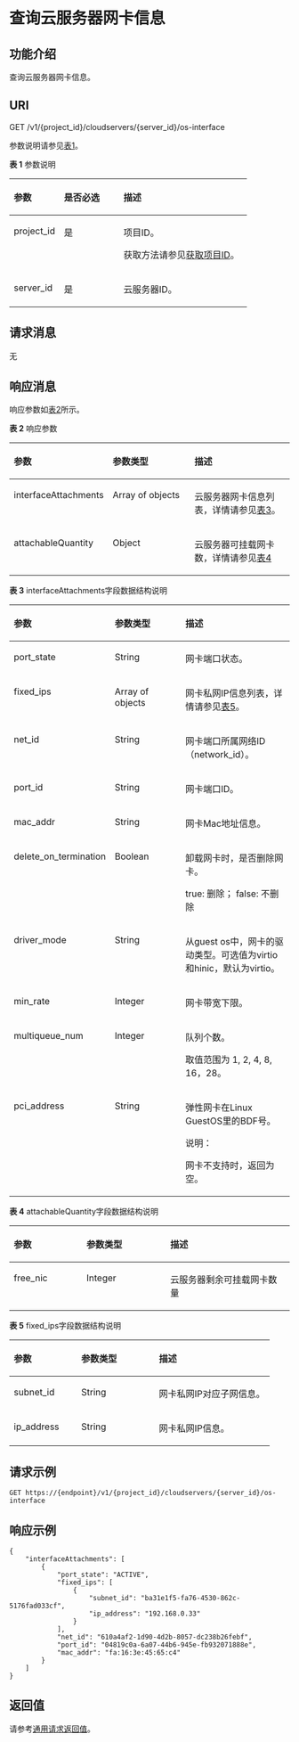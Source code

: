 # 查询云服务器网卡信息<a name="ecs_02_0505"></a>

## 功能介绍<a name="section36073588"></a>

查询云服务器网卡信息。

## URI<a name="section56226836"></a>

GET /v1/\{project\_id\}/cloudservers/\{server\_id\}/os-interface

参数说明请参见[表1](#table38523909)。

**表 1**  参数说明

<a name="table38523909"></a>
<table><thead align="left"><tr id="row15247616"><th class="cellrowborder" valign="top" width="21.12%" id="mcps1.2.4.1.1"><p id="p27097356"><a name="p27097356"></a><a name="p27097356"></a>参数</p>
</th>
<th class="cellrowborder" valign="top" width="25.06%" id="mcps1.2.4.1.2"><p id="p47402253"><a name="p47402253"></a><a name="p47402253"></a>是否必选</p>
</th>
<th class="cellrowborder" valign="top" width="53.82%" id="mcps1.2.4.1.3"><p id="p14377323"><a name="p14377323"></a><a name="p14377323"></a>描述</p>
</th>
</tr>
</thead>
<tbody><tr id="row23712525"><td class="cellrowborder" valign="top" width="21.12%" headers="mcps1.2.4.1.1 "><p id="p41666396"><a name="p41666396"></a><a name="p41666396"></a>project_id</p>
</td>
<td class="cellrowborder" valign="top" width="25.06%" headers="mcps1.2.4.1.2 "><p id="p19534911"><a name="p19534911"></a><a name="p19534911"></a>是</p>
</td>
<td class="cellrowborder" valign="top" width="53.82%" headers="mcps1.2.4.1.3 "><p id="p37593705"><a name="p37593705"></a><a name="p37593705"></a>项目ID。</p>
<p id="p1180512217438"><a name="p1180512217438"></a><a name="p1180512217438"></a>获取方法请参见<a href="获取项目ID.md">获取项目ID</a>。</p>
</td>
</tr>
<tr id="row45459464114812"><td class="cellrowborder" valign="top" width="21.12%" headers="mcps1.2.4.1.1 "><p id="p6481999114812"><a name="p6481999114812"></a><a name="p6481999114812"></a>server_id</p>
</td>
<td class="cellrowborder" valign="top" width="25.06%" headers="mcps1.2.4.1.2 "><p id="p55279920114812"><a name="p55279920114812"></a><a name="p55279920114812"></a>是</p>
</td>
<td class="cellrowborder" valign="top" width="53.82%" headers="mcps1.2.4.1.3 "><p id="p48488537114812"><a name="p48488537114812"></a><a name="p48488537114812"></a><span id="text168211915325"><a name="text168211915325"></a><a name="text168211915325"></a>云服务器</span>ID。</p>
</td>
</tr>
</tbody>
</table>

## 请求消息<a name="section36279478"></a>

无

## 响应消息<a name="section58079852"></a>

响应参数如[表2](#table25276401)所示。

**表 2**  响应参数

<a name="table25276401"></a>
<table><thead align="left"><tr id="row30840926"><th class="cellrowborder" valign="top" width="32.46%" id="mcps1.2.4.1.1"><p id="p21494305"><a name="p21494305"></a><a name="p21494305"></a>参数</p>
</th>
<th class="cellrowborder" valign="top" width="30.2%" id="mcps1.2.4.1.2"><p id="p673716201611"><a name="p673716201611"></a><a name="p673716201611"></a>参数类型</p>
</th>
<th class="cellrowborder" valign="top" width="37.34%" id="mcps1.2.4.1.3"><p id="p28416672"><a name="p28416672"></a><a name="p28416672"></a>描述</p>
</th>
</tr>
</thead>
<tbody><tr id="row13119252"><td class="cellrowborder" valign="top" width="32.46%" headers="mcps1.2.4.1.1 "><p id="p56026474"><a name="p56026474"></a><a name="p56026474"></a>interfaceAttachments</p>
</td>
<td class="cellrowborder" valign="top" width="30.2%" headers="mcps1.2.4.1.2 "><p id="p34453949"><a name="p34453949"></a><a name="p34453949"></a>Array of objects</p>
</td>
<td class="cellrowborder" valign="top" width="37.34%" headers="mcps1.2.4.1.3 "><p id="p18214233"><a name="p18214233"></a><a name="p18214233"></a>云服务器网卡信息列表，详情请参见<a href="#table49805933">表3</a>。</p>
</td>
</tr>
<tr id="row1290043141314"><td class="cellrowborder" valign="top" width="32.46%" headers="mcps1.2.4.1.1 "><p id="p18900183116137"><a name="p18900183116137"></a><a name="p18900183116137"></a>attachableQuantity</p>
</td>
<td class="cellrowborder" valign="top" width="30.2%" headers="mcps1.2.4.1.2 "><p id="p990093151313"><a name="p990093151313"></a><a name="p990093151313"></a>Object</p>
</td>
<td class="cellrowborder" valign="top" width="37.34%" headers="mcps1.2.4.1.3 "><p id="p1790003112134"><a name="p1790003112134"></a><a name="p1790003112134"></a>云服务器可挂载网卡数，详情请参见<a href="#table19750463">表4</a></p>
</td>
</tr>
</tbody>
</table>

**表 3**  interfaceAttachments字段数据结构说明

<a name="table49805933"></a>
<table><thead align="left"><tr id="row9026257"><th class="cellrowborder" valign="top" width="25.81741825817418%" id="mcps1.2.4.1.1"><p id="p0434174414615"><a name="p0434174414615"></a><a name="p0434174414615"></a>参数</p>
</th>
<th class="cellrowborder" valign="top" width="29.947005299470053%" id="mcps1.2.4.1.2"><p id="p8434144415614"><a name="p8434144415614"></a><a name="p8434144415614"></a>参数类型</p>
</th>
<th class="cellrowborder" valign="top" width="44.235576442355764%" id="mcps1.2.4.1.3"><p id="p143414418610"><a name="p143414418610"></a><a name="p143414418610"></a>描述</p>
</th>
</tr>
</thead>
<tbody><tr id="row10727144"><td class="cellrowborder" valign="top" width="25.81741825817418%" headers="mcps1.2.4.1.1 "><p id="p63592346"><a name="p63592346"></a><a name="p63592346"></a>port_state</p>
</td>
<td class="cellrowborder" valign="top" width="29.947005299470053%" headers="mcps1.2.4.1.2 "><p id="p13579756"><a name="p13579756"></a><a name="p13579756"></a>String</p>
</td>
<td class="cellrowborder" valign="top" width="44.235576442355764%" headers="mcps1.2.4.1.3 "><p id="p34639550"><a name="p34639550"></a><a name="p34639550"></a>网卡端口状态。</p>
</td>
</tr>
<tr id="row43320496"><td class="cellrowborder" valign="top" width="25.81741825817418%" headers="mcps1.2.4.1.1 "><p id="p19299281"><a name="p19299281"></a><a name="p19299281"></a>fixed_ips</p>
</td>
<td class="cellrowborder" valign="top" width="29.947005299470053%" headers="mcps1.2.4.1.2 "><p id="p55265559"><a name="p55265559"></a><a name="p55265559"></a>Array of objects</p>
</td>
<td class="cellrowborder" valign="top" width="44.235576442355764%" headers="mcps1.2.4.1.3 "><p id="p23274750"><a name="p23274750"></a><a name="p23274750"></a>网卡私网IP信息列表，详情请参见<a href="#table15567163961815">表5</a>。</p>
</td>
</tr>
<tr id="row8146160"><td class="cellrowborder" valign="top" width="25.81741825817418%" headers="mcps1.2.4.1.1 "><p id="p55859239"><a name="p55859239"></a><a name="p55859239"></a>net_id</p>
</td>
<td class="cellrowborder" valign="top" width="29.947005299470053%" headers="mcps1.2.4.1.2 "><p id="p10966323"><a name="p10966323"></a><a name="p10966323"></a>String</p>
</td>
<td class="cellrowborder" valign="top" width="44.235576442355764%" headers="mcps1.2.4.1.3 "><p id="p8495130"><a name="p8495130"></a><a name="p8495130"></a>网卡端口所属网络ID（network_id）。</p>
</td>
</tr>
<tr id="row9347313"><td class="cellrowborder" valign="top" width="25.81741825817418%" headers="mcps1.2.4.1.1 "><p id="p18934887"><a name="p18934887"></a><a name="p18934887"></a>port_id</p>
</td>
<td class="cellrowborder" valign="top" width="29.947005299470053%" headers="mcps1.2.4.1.2 "><p id="p13287175"><a name="p13287175"></a><a name="p13287175"></a>String</p>
</td>
<td class="cellrowborder" valign="top" width="44.235576442355764%" headers="mcps1.2.4.1.3 "><p id="p22674843"><a name="p22674843"></a><a name="p22674843"></a>网卡端口ID。</p>
</td>
</tr>
<tr id="row2747002"><td class="cellrowborder" valign="top" width="25.81741825817418%" headers="mcps1.2.4.1.1 "><p id="p21180630"><a name="p21180630"></a><a name="p21180630"></a>mac_addr</p>
</td>
<td class="cellrowborder" valign="top" width="29.947005299470053%" headers="mcps1.2.4.1.2 "><p id="p50770908"><a name="p50770908"></a><a name="p50770908"></a>String</p>
</td>
<td class="cellrowborder" valign="top" width="44.235576442355764%" headers="mcps1.2.4.1.3 "><p id="p35008393"><a name="p35008393"></a><a name="p35008393"></a>网卡Mac地址信息。</p>
</td>
</tr>
<tr id="row43566916314"><td class="cellrowborder" valign="top" width="25.81741825817418%" headers="mcps1.2.4.1.1 "><p id="p13573915317"><a name="p13573915317"></a><a name="p13573915317"></a>delete_on_termination</p>
</td>
<td class="cellrowborder" valign="top" width="29.947005299470053%" headers="mcps1.2.4.1.2 "><p id="p153571391431"><a name="p153571391431"></a><a name="p153571391431"></a>Boolean</p>
</td>
<td class="cellrowborder" valign="top" width="44.235576442355764%" headers="mcps1.2.4.1.3 "><p id="p93571891439"><a name="p93571891439"></a><a name="p93571891439"></a>卸载网卡时，是否删除网卡。</p>
<p id="p02588249414"><a name="p02588249414"></a><a name="p02588249414"></a>true: 删除； false: 不删除</p>
</td>
</tr>
<tr id="row91281116638"><td class="cellrowborder" valign="top" width="25.81741825817418%" headers="mcps1.2.4.1.1 "><p id="p191286165313"><a name="p191286165313"></a><a name="p191286165313"></a>driver_mode</p>
</td>
<td class="cellrowborder" valign="top" width="29.947005299470053%" headers="mcps1.2.4.1.2 "><p id="p144141841132418"><a name="p144141841132418"></a><a name="p144141841132418"></a>String</p>
</td>
<td class="cellrowborder" valign="top" width="44.235576442355764%" headers="mcps1.2.4.1.3 "><p id="p96011887545"><a name="p96011887545"></a><a name="p96011887545"></a>从guest os中，网卡的驱动类型。可选值为virtio和hinic，默认为virtio。</p>
</td>
</tr>
<tr id="row188911719936"><td class="cellrowborder" valign="top" width="25.81741825817418%" headers="mcps1.2.4.1.1 "><p id="p1089112191314"><a name="p1089112191314"></a><a name="p1089112191314"></a>min_rate</p>
</td>
<td class="cellrowborder" valign="top" width="29.947005299470053%" headers="mcps1.2.4.1.2 "><p id="p1180475512248"><a name="p1180475512248"></a><a name="p1180475512248"></a>Integer</p>
</td>
<td class="cellrowborder" valign="top" width="44.235576442355764%" headers="mcps1.2.4.1.3 "><p id="p1558065092212"><a name="p1558065092212"></a><a name="p1558065092212"></a>网卡带宽下限。</p>
</td>
</tr>
<tr id="row89221528339"><td class="cellrowborder" valign="top" width="25.81741825817418%" headers="mcps1.2.4.1.1 "><p id="p14922028439"><a name="p14922028439"></a><a name="p14922028439"></a>multiqueue_num</p>
</td>
<td class="cellrowborder" valign="top" width="29.947005299470053%" headers="mcps1.2.4.1.2 "><p id="p1922132816310"><a name="p1922132816310"></a><a name="p1922132816310"></a>Integer</p>
</td>
<td class="cellrowborder" valign="top" width="44.235576442355764%" headers="mcps1.2.4.1.3 "><p id="p757714918225"><a name="p757714918225"></a><a name="p757714918225"></a>队列个数。</p>
<p id="p1092218284312"><a name="p1092218284312"></a><a name="p1092218284312"></a>取值范围为 1, 2, 4, 8, 16，28。</p>
</td>
</tr>
<tr id="row10352135752711"><td class="cellrowborder" valign="top" width="25.81741825817418%" headers="mcps1.2.4.1.1 "><p id="p135205732713"><a name="p135205732713"></a><a name="p135205732713"></a>pci_address</p>
</td>
<td class="cellrowborder" valign="top" width="29.947005299470053%" headers="mcps1.2.4.1.2 "><p id="p435219572270"><a name="p435219572270"></a><a name="p435219572270"></a>String</p>
</td>
<td class="cellrowborder" valign="top" width="44.235576442355764%" headers="mcps1.2.4.1.3 "><p id="p16352057192711"><a name="p16352057192711"></a><a name="p16352057192711"></a>弹性网卡在Linux <span>GuestOS</span>里的BDF号。</p>
<div class="note" id="note98237381486"><a name="note98237381486"></a><a name="note98237381486"></a><span class="notetitle"> 说明： </span><div class="notebody"><p id="p18358422464"><a name="p18358422464"></a><a name="p18358422464"></a>网卡不支持时，返回为空。</p>
</div></div>
</td>
</tr>
</tbody>
</table>

**表 4**  attachableQuantity字段数据结构说明

<a name="table19750463"></a>
<table><thead align="left"><tr id="row60761195"><th class="cellrowborder" valign="top" width="25.937406259374065%" id="mcps1.2.4.1.1"><p id="p2757204717619"><a name="p2757204717619"></a><a name="p2757204717619"></a>参数</p>
</th>
<th class="cellrowborder" valign="top" width="29.887011298870114%" id="mcps1.2.4.1.2"><p id="p1775713471961"><a name="p1775713471961"></a><a name="p1775713471961"></a>参数类型</p>
</th>
<th class="cellrowborder" valign="top" width="44.17558244175583%" id="mcps1.2.4.1.3"><p id="p1075710471363"><a name="p1075710471363"></a><a name="p1075710471363"></a>描述</p>
</th>
</tr>
</thead>
<tbody><tr id="row61624137"><td class="cellrowborder" valign="top" width="25.937406259374065%" headers="mcps1.2.4.1.1 "><p id="p25499238"><a name="p25499238"></a><a name="p25499238"></a>free_nic</p>
</td>
<td class="cellrowborder" valign="top" width="29.887011298870114%" headers="mcps1.2.4.1.2 "><p id="p65213800"><a name="p65213800"></a><a name="p65213800"></a>Integer</p>
</td>
<td class="cellrowborder" valign="top" width="44.17558244175583%" headers="mcps1.2.4.1.3 "><p id="p4181553121915"><a name="p4181553121915"></a><a name="p4181553121915"></a>云服务器剩余可挂载网卡数量</p>
</td>
</tr>
</tbody>
</table>

**表 5**  fixed\_ips字段数据结构说明

<a name="table15567163961815"></a>
<table><thead align="left"><tr id="row65671839141814"><th class="cellrowborder" valign="top" width="25.937406259374065%" id="mcps1.2.4.1.1"><p id="p1956873911183"><a name="p1956873911183"></a><a name="p1956873911183"></a>参数</p>
</th>
<th class="cellrowborder" valign="top" width="29.887011298870114%" id="mcps1.2.4.1.2"><p id="p1356814391186"><a name="p1356814391186"></a><a name="p1356814391186"></a>参数类型</p>
</th>
<th class="cellrowborder" valign="top" width="44.17558244175583%" id="mcps1.2.4.1.3"><p id="p5568153911181"><a name="p5568153911181"></a><a name="p5568153911181"></a>描述</p>
</th>
</tr>
</thead>
<tbody><tr id="row11568143921816"><td class="cellrowborder" valign="top" width="25.937406259374065%" headers="mcps1.2.4.1.1 "><p id="p11568339101812"><a name="p11568339101812"></a><a name="p11568339101812"></a>subnet_id</p>
</td>
<td class="cellrowborder" valign="top" width="29.887011298870114%" headers="mcps1.2.4.1.2 "><p id="p656815398188"><a name="p656815398188"></a><a name="p656815398188"></a>String</p>
</td>
<td class="cellrowborder" valign="top" width="44.17558244175583%" headers="mcps1.2.4.1.3 "><p id="p856823901816"><a name="p856823901816"></a><a name="p856823901816"></a>网卡私网IP对应子网信息。</p>
</td>
</tr>
<tr id="row19568739111813"><td class="cellrowborder" valign="top" width="25.937406259374065%" headers="mcps1.2.4.1.1 "><p id="p17568163951812"><a name="p17568163951812"></a><a name="p17568163951812"></a>ip_address</p>
</td>
<td class="cellrowborder" valign="top" width="29.887011298870114%" headers="mcps1.2.4.1.2 "><p id="p205681039201818"><a name="p205681039201818"></a><a name="p205681039201818"></a>String</p>
</td>
<td class="cellrowborder" valign="top" width="44.17558244175583%" headers="mcps1.2.4.1.3 "><p id="p0568539121819"><a name="p0568539121819"></a><a name="p0568539121819"></a>网卡私网IP信息。</p>
</td>
</tr>
</tbody>
</table>

## 请求示例<a name="section99031450181116"></a>

```
GET https://{endpoint}/v1/{project_id}/cloudservers/{server_id}/os-interface
```

## 响应示例<a name="section1093717612910"></a>

```
{
    "interfaceAttachments": [
        {
            "port_state": "ACTIVE",
            "fixed_ips": [
                {
                    "subnet_id": "ba31e1f5-fa76-4530-862c-5176fad033cf",
                    "ip_address": "192.168.0.33"
                }
            ],
            "net_id": "610a4af2-1d90-4d2b-8057-dc238b26febf",
            "port_id": "04819c0a-6a07-44b6-945e-fb932071888e",
            "mac_addr": "fa:16:3e:45:65:c4"
        }
    ]
}
```

## 返回值<a name="section52956621"></a>

请参考[通用请求返回值](通用请求返回值.md)。

